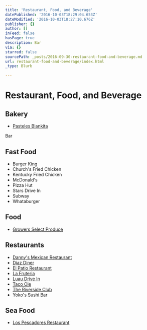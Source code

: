 ```yaml
---
title: 'Restaurant, Food, and Beverage'
datePublished: '2016-10-03T18:29:04.653Z'
dateModified: '2016-10-03T18:27:10.676Z'
publisher: {}
author: []
inFeed: false
hasPage: true
description: Bar
via: {}
starred: false
sourcePath: _posts/2016-09-30-restaurant-food-and-beverage.md
url: restaurant-food-and-beverage/index.html
_type: Blurb

---
```

# Restaurant, Food, and Beverage

## Bakery

* [Pasteles Blankita][0]

Bar

## Fast Food

* Burger King
* Church's Fried Chicken
* Kentucky Fried Chicken
* McDonald's
* Pizza Hut
* Stars Drive In
* Subway
* Whataburger

## Food

* [Growers Select Produce][1]

## Restaurants

* [Danny's Mexican Restaurant][2]
* [Diaz Diner][3]
* [El Patio Restaurant][4]
* [La Fruteria][5]
* [Luau Drive In][6]
* [Taco Ole][7]
* [The Riverside Club][8]
* [Yoko's Sushi Bar][9]

## Sea Food

* [Los Pescadores Restaurant][10]

[0]: http://www.pastelesblankita.com/ "Pasteles Blankita"
[1]: http://directory.missionchamber.com/listing/growers-select-produce-inc/ "Growers Select Produce"
[2]: https://www.facebook.com/Dannys-Mexican-Restaurant-126251037393158/ "Danny's Mexican Restaurant - Facebook"
[3]: https://www.facebook.com/DiazDiner/ "Diaz Diner on Facebook"
[4]: https://www.facebook.com/pages/El-Patio-Restaurant/117363861616716 "El Patio Restaurant - Facebook"
[5]: https://www.facebook.com/La-Fruteria-100415396723373/ "La Fruteria"
[6]: https://www.facebook.com/pages/Luau-Drive-Inn/116287918400110 "Luau Drive In Restaurant"
[7]: http://mytacoole.com/ "Taco Ole"
[8]: http://www.ontheriver.net/ "The Riverside Club"
[9]: http://www.yokossushibar.com/ "Yoko's Sushi Bar"
[10]: https://www.facebook.com/pages/Los-Pescadores/117216778296511 "Los Pescadores"